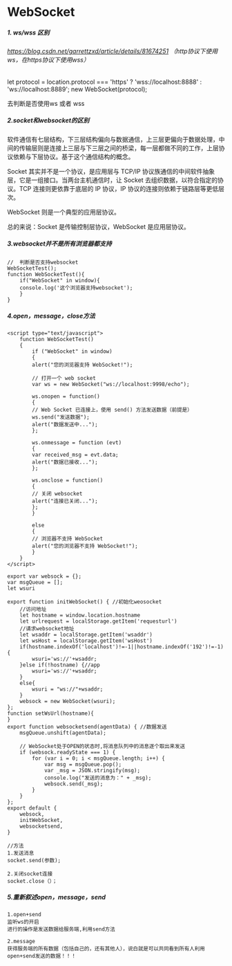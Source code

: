 # WebSocket

##### 1.   ws/wss 区别

###### https://blog.csdn.net/garrettzxd/article/details/81674251  （http协议下使用ws，在https协议下使用wss）

let protocol = location.protocol === 'https' ? 'wss://localhost:8888' : 'ws://localhost:8889';
new WebSocket(protocol);

去判断是否使用ws 或者 wss   

##### 2.socket和websocket的区别

软件通信有七层结构，下三层结构偏向与数据通信，上三层更偏向于数据处理，中间的传输层则是连接上三层与下三层之间的桥梁，每一层都做不同的工作，上层协议依赖与下层协议。基于这个通信结构的概念。

Socket 其实并不是一个协议，是应用层与 TCP/IP 协议族通信的中间软件抽象层，它是一组接口。当两台主机通信时，让 Socket 去组织数据，以符合指定的协议。TCP 连接则更依靠于底层的 IP 协议，IP 协议的连接则依赖于链路层等更低层次。

WebSocket 则是一个典型的应用层协议。

总的来说：Socket 是传输控制层协议，WebSocket 是应用层协议。

##### 3.websocket并不是所有浏览器都支持

```
//  判断是否支持websocket
WebSocketTest();
function WebSocketTest(){
    if("WebSocket" in window){
    console.log('这个浏览器支持websocket');
    }
}
```

##### 4.open，message，close方法

```
<script type="text/javascript">
    function WebSocketTest()
    {
        if ("WebSocket" in window)
        {
        alert("您的浏览器支持 WebSocket!");

        // 打开一个 web socket
        var ws = new WebSocket("ws://localhost:9998/echo");

        ws.onopen = function()
        {
        // Web Socket 已连接上，使用 send() 方法发送数据（前提是）
        ws.send("发送数据");
        alert("数据发送中...");
        };

        ws.onmessage = function (evt) 
        { 
        var received_msg = evt.data;
        alert("数据已接收...");
        };

        ws.onclose = function()
        { 
        // 关闭 websocket
        alert("连接已关闭..."); 
        };
        }

        else
        {
        // 浏览器不支持 WebSocket
        alert("您的浏览器不支持 WebSocket!");
        }
    }
</script>
```

```
export var websock = {};
var msgQueue = [];
let wsuri

export function initWebSocket() { //初始化weosocket
    //访问地址
    let hostname = window.location.hostname
    let urlrequest = localStorage.getItem('requesturl')
    //请求websocket地址
    let wsaddr = localStorage.getItem('wsaddr')
    let wsHost = localStorage.getItem('wsHost')
    if(hostname.indexOf('localhost')!=-1||hostname.indexOf('192')!=-1){
        wsuri='ws://'+wsaddr;
    }else if(!hostname) {//app
        wsuri='ws://'+wsaddr;
    }
    else{
        wsuri = "ws://"+wsaddr;
    }
    websock = new WebSocket(wsuri);
};
function setWsUrl(hostname){
}
export function websocketsend(agentData) { //数据发送
    msgQueue.unshift(agentData);

    // WebSocket处于OPEN的状态时,将消息队列中的消息逐个取出来发送
    if (websock.readyState === 1) {
        for (var i = 0; i < msgQueue.length; i++) {
            var msg = msgQueue.pop();
            var _msg = JSON.stringify(msg);
            console.log("发送的消息为：" + _msg);
            websock.send(_msg);
        }
    }
};
export default {
    websock,
    initWebSocket,
    websocketsend,
}
```

```
//方法
1.发送消息
socket.send(参数);

2.关闭socket连接
socket.close（）；
```

##### 5.重新叙述open，message，send

```
1.open+send
监听ws的开启
进行的操作是发送数据给服务端,利用send方法
```

```
2.message
获得服务端的所有数据（包括自己的，还有其他人），说白就是可以共同看到所有人利用open+send发送的数据！！！
```

